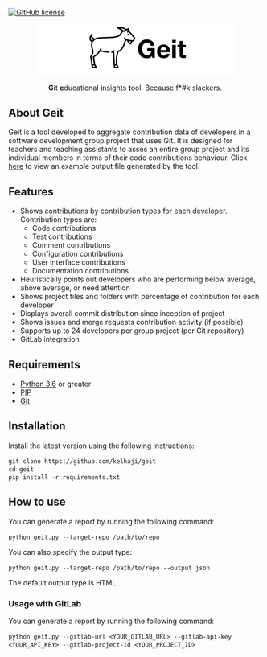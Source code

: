 
[![GitHub license](https://img.shields.io/github/license/Naereen/StrapDown.js.svg)](https://github.com/Naereen/StrapDown.js/blob/master/LICENSE)


<p align="center">
  <p align="center">
     <img src="https://github.com/kelhaji/geit/blob/master/logos/logo-white.png?raw=true" alt="Geit" width="400">
  </p>
  <p align="center">
    <b>G</b>it <b>e</b>ducational <b>i</b>nsights <b>t</b>ool. Because f*#k slackers.
  </p>
</p>


## About Geit

Geit is a tool developed to aggregate contribution data of developers in a software development group project that uses Git. It is designed for teachers and teaching assistants to asses an entire group project and its individual members in terms of their code contributions behaviour. Click <a href="https://raw.githubusercontent.com/kelhaji/geit/master/output_examples/example-fake-project-original.png" target="_blank">here</a> to view an example output file generated by the tool.

## Features

- Shows contributions by contribution types for each developer. Contribution types are:
    - Code contributions
    - Test contributions
    - Comment contributions
    - Configuration contributions
    - User interface contributions
    - Documentation contributions
- Heuristically points out developers who are performing below average, above average, or need attention
- Shows project files and folders with percentage of contribution for each developer
- Displays overall commit distribution since inception of project
- Shows issues and merge requests contribution activity (if possible)
- Supports up to 24 developers per group project (per Git repository)
- GitLab integration

## Requirements

- [Python 3.6](https://www.python.org/downloads/) or greater
- [PIP](https://pypi.org/project/pip/)
- [Git](https://git-scm.com/)

## Installation
Install the latest version using the following instructions:

```
git clone https://github.com/kelhaji/geit
cd geit
pip install -r requirements.txt
```

## How to use

You can generate a report by running the following command:
```
python geit.py --target-repo /path/to/repo
```

You can also specify the output type:
```
python geit.py --target-repo /path/to/repo --output json
```
The default output type is HTML.

### Usage with GitLab

You can generate a report by running the following command:
```
python geit.py --gitlab-url <YOUR_GITLAB_URL> --gitlab-api-key <YOUR_API_KEY> --gitlab-project-id <YOUR_PROJECT_ID>
```

